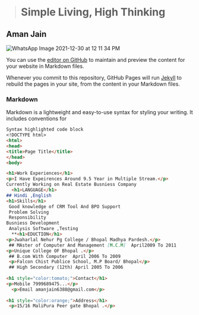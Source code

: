 > # Simple Living, High Thinking 

## Aman Jain
![WhatsApp Image 2021-12-30 at 12 11 34 PM](https://user-images.githubusercontent.com/96813003/151762613-2a7b6b7d-8ec0-40d5-b7b7-5d1598d6e237.jpeg)


You can use the [editor on GitHub](https://github.com/amanjain1988/amanjain1988.github.io/edit/main/index.md) to maintain and preview the content for your website in Markdown files.

Whenever you commit to this repository, GitHub Pages will run [Jekyll](https://jekyllrb.com/) to rebuild the pages in your site, from the content in your Markdown files.

### Markdown

Markdown is a lightweight and easy-to-use syntax for styling your writing. It includes conventions for

```markdown
Syntax highlighted code block
<!DOCTYPE html>
<html>
<head>
<title>Page Title</title>
</head>
<body>

<h1>Work Experiences</h1>
<p>I Have Expeirences Around 9.5 Year in Multiple Stream.</p>
Currently Working on Real Estate Busniess Company
  <h1>LANGUAGE</h1>
## Hindi ,English
<h1>Skills</h1>
 Good knowledge of CRM Tool And BPO Support 
 Problem Solving
 Responsibility
Busniess Development 
 Analysis Software ,Testing   
  **<h1>EDUCTION</h1>
<p>Jwaharlal Nehur Pg College / Bhopal Madhya Pardesh.</p>
 ## MAster of Computer And Management [M.C.M]  April2009 To 2011
<p>Unique College OF Bhopal .</p>
 ## B.com With Computer  April 2006 To 2009
 <p>Falcon Chist Publice School, M.P Board/ Bhopal</p>
 ## High Secondary (12th) April 2005 To 2006 
  
<h1 style="color:tomato;">Contact</h1>
<p>Mobile 7999689475...</p>
  <p>Email amanjain6388@gmail.com</p>
  
<h1 style="color:orange;">Address</h1> 
 <p>15/16 MaliPura Peer gate Bhopal .</p>

  
  
